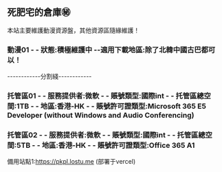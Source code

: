 ## 死肥宅的倉庫㊙️

本站主要維護動漫資源盤，其他資源區隨緣維護！

### 動漫01 - - 狀態:積極維護中 --適用下載地區:除了北韓中國古巴都可以！


------------分割綫------------

### 托管區01 - - 服務提供者:微軟 - - 賬號類型:國際int - - 托管區總空間:1TB - - 地區:香港-HK - - 賬號許可證類型:Microsoft 365 E5 Developer (without Windows and Audio Conferencing)

### 托管區02 - - 服務提供者:微軟 - - 賬號類型:國際int - - 托管區總空間:5TB - - 地區:香港-HK - - 賬號許可證類型:Office 365 A1

備用站點1:https://pkpl.lostu.me     (部署于vercel)






